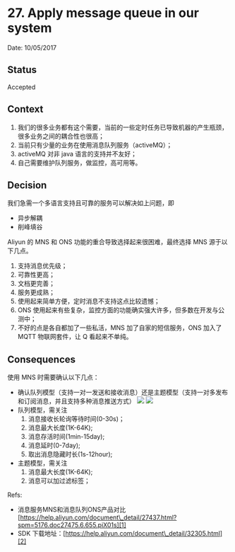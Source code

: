 # 27. Apply message queue in our system

Date: 10/05/2017

## Status

Accepted

## Context

1. 我们的很多业务都有这个需要，当前的一些定时任务已导致机器的产生瓶颈，很多业务之间的耦合性也很高；
2. 当前只有少量的业务在使用消息队列服务（activeMQ）；
3. activeMQ 对非 java 语言的支持并不友好；
4. 自己需要维护队列服务，做监控，高可用等。

## Decision

我们急需一个多语言支持且可靠的服务可以解决如上问题，即

* 异步解耦
* 削峰填谷

Aliyun 的 MNS 和 ONS 功能的重合导致选择起来很困难，最终选择 MNS 源于以下几点。

1. 支持消息优先级；
2. 可靠性更高；
3. 文档更完善；
4. 服务更成熟；
5. 使用起来简单方便，定时消息不支持这点比较遗憾；
6. ONS 使用起来有些复杂，监控方面的功能确实强大许多，但多数在开发与公测中；
7. 不好的点是各自都加了一些私活，MNS 加了自家的短信服务，ONS 加入了 MQTT 物联网套件，让 Q 看起来不单纯。

## Consequences

使用 MNS 时需要确认以下几点：
* 确认队列模型（支持一对一发送和接收消息）还是主题模型（支持一对多发布和订阅消息，并且支持多种消息推送方式）
	![][image-1]
	![][image-2]
* 队列模型，需关注
	1. 消息接收长轮询等待时间(0-30s)；
	2. 消息最大长度(1K-64K);
	3. 消息存活时间(1min-15day);
	4. 消息延时(0-7day);
	5. 取出消息隐藏时长(1s-12hour);
* 主题模型，需关注
	1. 消息最大长度(1K-64K);
	2. 消息可以加过滤标签；

Refs:

* 消息服务MNS和消息队列ONS产品对比 [https://help.aliyun.com/document\_detail/27437.html?spm=5176.doc27475.6.655.piX01s][1]
* SDK 下载地址：[https://help.aliyun.com/document\_detail/32305.html][2]

[1]:	https://help.aliyun.com/document_detail/27437.html?spm=5176.doc27475.6.655.piX01s
[2]:	https://help.aliyun.com/document_detail/32305.html

[image-1]:	files/mns-queue.jpg
[image-2]:	decisions/files/mns-topic.gif